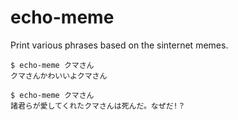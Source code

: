 # echo-meme

Print various phrases based on the sinternet memes.

```
$ echo-meme クマさん
クマさんかわいいよクマさん

$ echo-meme クマさん
諸君らが愛してくれたクマさんは死んだ。なぜだ!？
```
